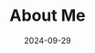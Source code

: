 ---
title: About Me
date: 2024-09-29

type: landing

#---------------------------------------------------------------------------------

sections:

#---------------------------------------------------------------------------------

  - block: about.biography
    id: about
    content:
      title: |-
        **Biography**
      # Choose a user profile to display (a folder name within `content/authors/`)
      username: admin

    design:
      background:
        image:
          # Add your image background to `assets/media/`.
          # filename: welcome.jpg
          # filters:
          #   brightness: 1.0
          #  Image fit. Options are `cover` (default), `contain`, or `actual` size.  
          size: cover
          position: center
          parallax: false

#---------------------------------------------------------------------------------

  - block: experience
    content:
      title: Experience
      # Date format for experience
      #   Refer to https://wowchemy.com/docs/customization/#date-format
      date_format: Jan 2006
      # Experiences.
      #   Add/remove as many experience `items` below as you like.
      #   Required fields are `title`, `company`, and `date_start`.
      #   Leave `date_end` empty if it's your current employer.
      #   Begin multi-line descriptions with YAML's `|2-` multi-line prefix.
      items:
        - title: Postdoctoral Researcher
          company: GNSS Laboratory, Seoul National University
          company_url: 'https://gnss.snu.ac.kr/'
          company_logo: 'snu'
          location: Seoul
          date_start: '2024-09-01'
          date_end: ''
          description: |2-
              Related Projects:
              * [SNUGLITE-III CubeSat (2022-)](/project/snuglite-iii/)

        - title: Graduate Student Full-time Researcher
          company: GNSS Laboratory, Seoul National University
          company_url: 'https://gnss.snu.ac.kr/'
          company_logo: snu
          location: Seoul
          date_start: '2017-03-01'
          date_end: '2024-08-31'
          description: |2-
              Related Projects:
              * [SNUGLITE-II CubeSat (2019-2022)](/project/snuglite-ii/)
              * [KARDSAT CubeSat (2019-2020)](/project/kardsat/)
              * [SNUGLITE-I CubeSat (2017-2019)](/project/snuglite-i/)

        - title: Undergraduate Internship
          company: Smart Autonomous System Laboratory, Handong Global University
          company_url: 'https://sites.google.com/handong.edu/idcl'
          company_logo: hgu
          location: Pohang
          date_start: '2015-08-01'
          date_end: '2016-06-01'

        - title: Sergent, Mandatory Military Service
          company: Republic of Korea Army
          company_url: 'https://www.army.mil.kr/'
          company_logo: roka
          location: Yang-gu
          date_start: '2011-01-11'
          date_end: '2012-10-14'

    design:
      # Choose how many columns the section has. Valid values: '1' or '2'.
      columns: '2'

#---------------------------------------------------------------------------------

  - block: accomplishments
    content:
      title: Awards and Honors
      subtitle: ''
      text: ''
      # Date format: https://wowchemy.com/docs/customization/#date-format
      date_format: Jan 2006
      # Accomplishments.
      items:
        - title: Best Presentation Award – ION GNSS+ 2023
          certificate_url: '/awards/2023_ion.jpg' #static /awards
          date_end: ''
          date_start: '2023-09-01'
          description: ''
          icon: ion
          organization: The Institute of Navigation (ION), USA
          organization_url: https://www.ion.org/
          url: ''

        - title: Minister Award - 2019 Korea CubeSat Contest
          certificate_url: '/awards/2022_kor_cubesat.jpg' #static /awards
          date_end: ''
          date_start: '2022-11-01'
          description: 
          icon: korgov
          organization: Minister of Science and ICT, Republic of Korea
          organization_url: https://www.msit.go.kr/
          url: ''

        - title: Director Award - 2022 Korea CubeSat Contest Finalist
          certificate_url: '/awards/2022_kari_cubesat.jpg'
          date_end: ''
          date_start: '2022-11-01'
          description: 
          icon: kari
          organization: Korea Aerospace Research Institute (KARI), Korea
          organization_url: https://www.kari.re.kr/
          url: ''

        - title: Best Paper Presentation Award – 2021 KSAS Fall Conference
          certificate_url: '/awards/2021_ksas.jpg'
          date_end: ''
          date_start: '2022-04-01'
          description: 
          icon: ksas
          organization: The Korean Society for Aeronautical and Space Sciences (KSAS), Korea
          organization_url: https://ksas.or.kr/
          url: ''

        - title: Director Award - 2019 Korea CubeSat Contest Finalist
          certificate_url: /awards/2020_kari_cubesat.jpg
          date_end: ''
          date_start: '2020-02-01'
          description: 
          icon: kari
          organization: Korea Aerospace Research Institute (KARI), Korea
          organization_url: https://www.kari.re.kr/
          url: ''

        - title: Director Award - 2015 Korea CubeSat Contest
          certificate_url: '/awards/2015_kari_cubesat.jpg'
          date_end: ''
          date_start: '2019-04-01'
          description: 
          icon: kari
          organization: Korea Aerospace Research Institute (KARI), Korea
          organization_url: https://www.kari.re.kr/
          url: ''

        - title: Aviation Specialized University Excellent Talent Certificate
          certificate_url: '/awards/2019_kor_certificate.jpg'
          date_end: ''
          date_start: '2019-03-01'
          description: 
          icon: korgov
          organization: Minister of Ministry of Land, Infrastructure and Transport, Republic of Korea
          organization_url: https://www.molit.go.kr
          url: ''

        - title: Director Award - Capstone Contest
          certificate_url: '/awards/2015_hgu_capstone.jpg'
          date_end: ''
          date_start: '2015-12-01'
          description: 
          icon: hgu
          organization: School of Mechanical and Control Engineering, Handong Global University, Korea
          organization_url: https://www.handong.edu/
          url: ''

    design:
      # Choose how many columns the section has. Valid values: '1' or '2'.
      columns: '2'

#---------------------------------------------------------------------------------
# PUBLICATIONS
#---------------------------------------------------------------------------------

  - block: collection
    content:
      title: Featured Journal Papers
      text: ""
      count: 3
      filters:
        folders:
          - publication
        featured_only: true 
    design:
      view: compact
      columns: '2'

#---------------------------------------------------------------------------------
# Contect
#---------------------------------------------------------------------------------

  - block: contact
    id: id-contact
    content:
      title: Contact
      text: |-
        
      email: hanjos@snu.ac.kr
      # phone: 888 888 88 88
      address:
        street: 1, Gwanak-ro
        city: Gwanak-gu
        region: Seoul
        postcode: '08826'
        country: Korea
        country_code: KOR
      coordinates:
        latitude: '37.45085'
        longitude: '126.95178'
      directions: |-
        Enter Building 312 and take the stairs to Room 501 on Floor 5 
        </br>
        서울시 관악구 관악로 1 서울대학교 정밀기계설계공동연구소 312동 501호

      # Automatically link email and phone or display as text?
      autolink: true
    
      # Email form provider
      # form:
      #   provider: netlify
      #   formspree:
      #     id:
      #   netlify:
      #     # Enable CAPTCHA challenge to reduce spam?
      #     captcha: false
    design:
      columns: '2'

---
